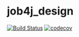 # job4j_design

[![Build Status](https://travis-ci.org/Bugaga159/job4j_design.svg?branch=master)](https://travis-ci.org/Bugaga159/job4j_design)
[![codecov](https://codecov.io/gh/Bugaga159/job4j_design/branch/master/graph/badge.svg?token=2OQG4S76O9)](https://codecov.io/gh/Bugaga159/job4j_design)